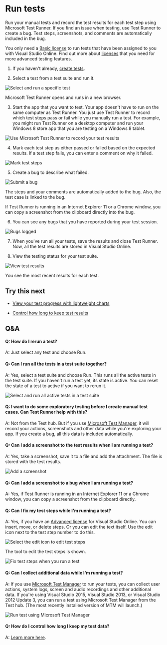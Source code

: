 <properties
	pageTitle="Run tests"
  description="Run tests"
  services="visual-studio-online"
  documentationCenter = ""
  authors="terryaustin"
  manager="terryaustin"
  editor="terryaustin" /> 


# Run tests





Run your manual tests and record the test results for each test step 
using Microsoft Test Runner. If you find an issue when testing, 
use Test Runner to create a bug. Test steps, screenshots, and comments 
are automatically included in the bug.







You only need a [Basic license](https://www.visualstudio.com/products/visual-studio-online-Basic-vs) 
to run tests that have been assigned to you with Visual Studio Online. 
Find out more about
[licenses](https://www.visualstudio.com/pricing/visual-studio-online-pricing-vs) 
that you need for more advanced testing features.





1. If you haven't already,    [create tests](create-tests-vs.md).

2. Select a test from a test suite and run it.







![Select and run a specific test](./media/run-tests-vs/RunTest_2.png)







Microsoft Test Runner opens and runs in a new browser.

3. Start the app that you want to test. Your app doesn't have to run on 
the same computer as Test Runner. You just use Test Runner to record which 
test steps pass or fail while you manually run a test. For example, you 
might run Test Runner on a desktop computer and run your Windows 8 store 
app that you are testing on a Windows 8 tablet.







![Use Microsoft Test Runner to record your test results](./media/run-tests-vs/RunTestsStartApp.png)

4. Mark each test step as either passed or failed based on the expected results. 
If a test step fails, you can enter a comment on why it failed.







![Mark test steps](./media/run-tests-vs/RunTest_3.png)

5. Create a bug to describe what failed.







![Submit a bug](./media/run-tests-vs/RunTest_4.png)







The steps and your comments are automatically added to the bug. Also, 
the test case is linked to the bug.







If Test Runner is running in an Internet Explorer 11 or a Chrome window, 
you can copy a screenshot from the clipboard directly into the bug.

6. You can see any bugs that you have reported during your test session.







![Bugs logged](./media/run-tests-vs/RunTest_5.png)

7. When you've run all your tests, save the results and close Test Runner. 
Now, all the test results are stored in Visual Studio Online.

8. View the testing status for your test suite.







![View test results](./media/run-tests-vs/RunTest_8.png)







You see the most recent results for each test.



## Try this next



- [View your test progress with lightweight charts](track-test-status-vs.md)

- [Control how long to keep test results](how-long-to-keep-test-results.md)



## Q&amp;A



#### Q:  How do I rerun a test?





A:  Just select any test and choose Run.





#### Q:  Can I run all the tests in a test suite together?





A:  Yes, select a test suite and choose Run. This runs all the active 
tests in the test suite. If you haven't run a test yet, its state 
is active. You can reset the state of a test to active if you want to rerun it.







![Select and run all active tests in a test suite](./media/run-tests-vs/RunTestsRunSuite.png)





#### Q:  I want to do some exploratory testing before I create manual test cases. Can Test Runner help with this?





A:  Not from the Test hub. But if you use 
[Microsoft Test Manager](https://msdn.microsoft.com/library/hh191621.aspx), 
it will record your actions, screenshots and other data while you're exploring 
your app. If you create a bug, all this data is included automatically.





#### Q:    Can I add a screenshot to the test results when I am running a test?





A:  Yes, take a screenshot, save it to a file and add the attachment. 
The file is stored with the test results.







![Add a screenshot](./media/run-tests-vs/RunTestsAddScreenshot.png)





#### Q:    Can I add a screenshot to a bug when I am running a test?





A:  Yes, if Test Runner is running in an Internet Explorer 11 or a Chrome window, 
you can copy a screenshot from the clipboard directly.





#### Q:  Can I fix my test steps while I'm running a test?





A:  Yes, if you have an [Advanced license](https://www.visualstudio.com/products/visual-studio-online-advanced-vs) 
for Visual Studio Online. You can insert, move, or delete steps. 
Or you can edit the text itself. Use the edit icon next to the test 
step number to do this.







![Select the edit icon to edit test steps](./media/run-tests-vs/RunTest_11.png)







The tool to edit the test steps is shown.







![Fix test steps when you run a test](./media/run-tests-vs/runtest_9.png)





#### Q:  Can I collect additional data while I'm running a test?





A:  If you use [Microsoft Test Manager](https://msdn.microsoft.com/library/jj635157.aspx) 
to run your tests, you can collect user actions, system logs, screen and audio recordings 
and other additional data. If you're using Visual Studio 2015, Visual Studio 2013, 
or Visual Studio 2012 Update 3, you can run a test using Microsoft Test Manager from the Test hub. 
(The most recently installed version of MTM will launch.)







![Run test using Microsoft Test Manager](./media/run-tests-vs/runtest_12.png)





#### Q:    How do I control how long I keep my test data?





A:  [Learn more here](how-long-to-keep-test-results.md).

